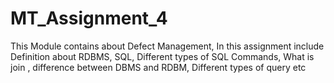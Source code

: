 # MT_Assignment_4
This Module contains  about Defect Management, In this assignment include Definition about RDBMS, SQL, Different types of SQL Commands, What is join , difference between DBMS and RDBM, Different types of query etc
